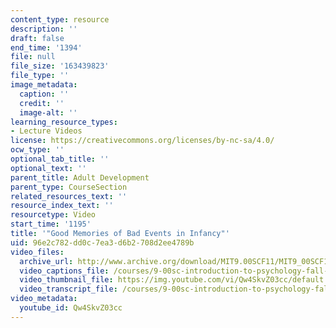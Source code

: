 ```yaml
---
content_type: resource
description: ''
draft: false
end_time: '1394'
file: null
file_size: '163439823'
file_type: ''
image_metadata:
  caption: ''
  credit: ''
  image-alt: ''
learning_resource_types:
- Lecture Videos
license: https://creativecommons.org/licenses/by-nc-sa/4.0/
ocw_type: ''
optional_tab_title: ''
optional_text: ''
parent_title: Adult Development
parent_type: CourseSection
related_resources_text: ''
resource_index_text: ''
resourcetype: Video
start_time: '1195'
title: '"Good Memories of Bad Events in Infancy"'
uid: 96e2c782-dd0c-7ea3-d6b2-708d2ee4789b
video_files:
  archive_url: http://www.archive.org/download/MIT9.00SCF11/MIT9_00SCF11_lec18_300k.mp4
  video_captions_file: /courses/9-00sc-introduction-to-psychology-fall-2011/34b247dd4e78518c9a43be682d78dede_Qw4SkvZ03cc.vtt
  video_thumbnail_file: https://img.youtube.com/vi/Qw4SkvZ03cc/default.jpg
  video_transcript_file: /courses/9-00sc-introduction-to-psychology-fall-2011/5d1da210b007851b2f279a2257df4764_Qw4SkvZ03cc.pdf
video_metadata:
  youtube_id: Qw4SkvZ03cc
---
```

